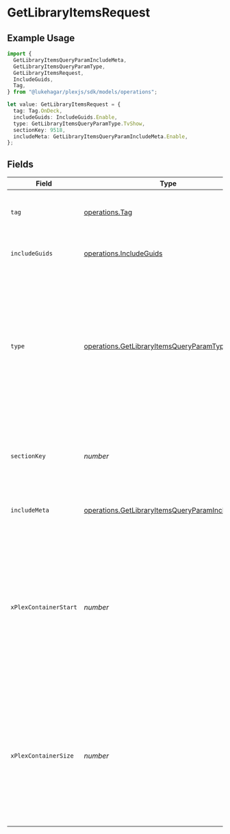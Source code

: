 # GetLibraryItemsRequest

## Example Usage

```typescript
import {
  GetLibraryItemsQueryParamIncludeMeta,
  GetLibraryItemsQueryParamType,
  GetLibraryItemsRequest,
  IncludeGuids,
  Tag,
} from "@lukehagar/plexjs/sdk/models/operations";

let value: GetLibraryItemsRequest = {
  tag: Tag.OnDeck,
  includeGuids: IncludeGuids.Enable,
  type: GetLibraryItemsQueryParamType.TvShow,
  sectionKey: 9518,
  includeMeta: GetLibraryItemsQueryParamIncludeMeta.Enable,
};
```

## Fields

| Field                                                                                                                                                                                        | Type                                                                                                                                                                                         | Required                                                                                                                                                                                     | Description                                                                                                                                                                                  | Example                                                                                                                                                                                      |
| -------------------------------------------------------------------------------------------------------------------------------------------------------------------------------------------- | -------------------------------------------------------------------------------------------------------------------------------------------------------------------------------------------- | -------------------------------------------------------------------------------------------------------------------------------------------------------------------------------------------- | -------------------------------------------------------------------------------------------------------------------------------------------------------------------------------------------- | -------------------------------------------------------------------------------------------------------------------------------------------------------------------------------------------- |
| `tag`                                                                                                                                                                                        | [operations.Tag](../../../sdk/models/operations/tag.md)                                                                                                                                      | :heavy_check_mark:                                                                                                                                                                           | A key representing a specific tag within the section.                                                                                                                                        |                                                                                                                                                                                              |
| `includeGuids`                                                                                                                                                                               | [operations.IncludeGuids](../../../sdk/models/operations/includeguids.md)                                                                                                                    | :heavy_minus_sign:                                                                                                                                                                           | Adds the Guids object to the response<br/>                                                                                                                                                   | 1                                                                                                                                                                                            |
| `type`                                                                                                                                                                                       | [operations.GetLibraryItemsQueryParamType](../../../sdk/models/operations/getlibraryitemsqueryparamtype.md)                                                                                  | :heavy_check_mark:                                                                                                                                                                           | The type of media to retrieve or filter by.<br/>1 = movie<br/>2 = show<br/>3 = season<br/>4 = episode<br/>E.g. A movie library will not return anything with type 3 as there are no seasons for movie libraries<br/> | 2                                                                                                                                                                                            |
| `sectionKey`                                                                                                                                                                                 | *number*                                                                                                                                                                                     | :heavy_check_mark:                                                                                                                                                                           | The unique key of the Plex library. <br/>Note: This is unique in the context of the Plex server.<br/>                                                                                        | 9518                                                                                                                                                                                         |
| `includeMeta`                                                                                                                                                                                | [operations.GetLibraryItemsQueryParamIncludeMeta](../../../sdk/models/operations/getlibraryitemsqueryparamincludemeta.md)                                                                    | :heavy_minus_sign:                                                                                                                                                                           | Adds the Meta object to the response<br/>                                                                                                                                                    | 1                                                                                                                                                                                            |
| `xPlexContainerStart`                                                                                                                                                                        | *number*                                                                                                                                                                                     | :heavy_minus_sign:                                                                                                                                                                           | The index of the first item to return. If not specified, the first item will be returned.<br/>If the number of items exceeds the limit, the response will be paginated.<br/>By default this is 0<br/> | 0                                                                                                                                                                                            |
| `xPlexContainerSize`                                                                                                                                                                         | *number*                                                                                                                                                                                     | :heavy_minus_sign:                                                                                                                                                                           | The number of items to return. If not specified, all items will be returned.<br/>If the number of items exceeds the limit, the response will be paginated.<br/>By default this is 50<br/>    | 50                                                                                                                                                                                           |